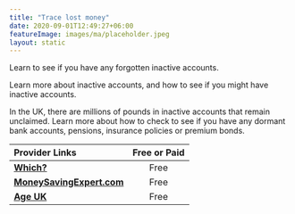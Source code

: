 ```yaml
---
title: "Trace lost money"
date: 2020-09-01T12:49:27+06:00
featureImage: images/ma/placeholder.jpeg
layout: static
---
```


Learn to see if you have any forgotten inactive accounts.

Learn more about inactive accounts, and how to see if you might have inactive accounts.

In the UK, there are millions of pounds in inactive accounts that remain unclaimed. Learn more about how to check to see if you have any dormant bank accounts, pensions, insurance policies or premium bonds.

| Provider Links      | Free or Paid  |  
| :-----------          | :--------------:      |  
| [**Which?**](https://www.which.co.uk/money/savings-and-isas/savings-accounts/how-to-find-lost-bank-and-savings-accounts-aU2w07j7905s) | Free | 
| [**MoneySavingExpert.com**](https://www.moneysavingexpert.com/reclaim/reclaim-lost-assets-free/) | Free | 
| [**Age UK**](https://www.ageuk.org.uk/information-advice/money-legal/debt-savings/how-to-trace-lost-money/) | Free | 
  

<br/><br/>






